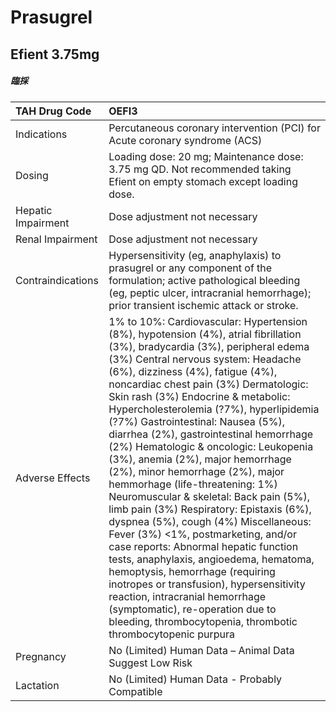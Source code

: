 # Prasugrel

## Efient 3.75mg

##### 臨採

| TAH Drug Code      | OEFI3                                                                                                                                                                                                                                                                                                                                                                                                                                                                                                                                                                                                                                                                                                                                                                                                                                                                                                                                                                                                                                       |
|:-------------------|:--------------------------------------------------------------------------------------------------------------------------------------------------------------------------------------------------------------------------------------------------------------------------------------------------------------------------------------------------------------------------------------------------------------------------------------------------------------------------------------------------------------------------------------------------------------------------------------------------------------------------------------------------------------------------------------------------------------------------------------------------------------------------------------------------------------------------------------------------------------------------------------------------------------------------------------------------------------------------------------------------------------------------------------------|
| Indications        | Percutaneous coronary intervention (PCI) for Acute coronary syndrome (ACS)                                                                                                                                                                                                                                                                                                                                                                                                                                                                                                                                                                                                                                                                                                                                                                                                                                                                                                                                                                  |
| Dosing             | Loading dose: 20 mg; Maintenance dose: 3.75 mg QD. Not recommended taking Efient on empty stomach except loading dose.                                                                                                                                                                                                                                                                                                                                                                                                                                                                                                                                                                                                                                                                                                                                                                                                                                                                                                                      |
| Hepatic Impairment | Dose adjustment not necessary                                                                                                                                                                                                                                                                                                                                                                                                                                                                                                                                                                                                                                                                                                                                                                                                                                                                                                                                                                                                               |
| Renal Impairment   | Dose adjustment not necessary                                                                                                                                                                                                                                                                                                                                                                                                                                                                                                                                                                                                                                                                                                                                                                                                                                                                                                                                                                                                               |
| Contraindications  | Hypersensitivity (eg, anaphylaxis) to prasugrel or any component of the formulation; active pathological bleeding (eg, peptic ulcer, intracranial hemorrhage); prior transient ischemic attack or stroke.                                                                                                                                                                                                                                                                                                                                                                                                                                                                                                                                                                                                                                                                                                                                                                                                                                   |
| Adverse Effects    | 1% to 10%: Cardiovascular: Hypertension (8%), hypotension (4%), atrial fibrillation (3%), bradycardia (3%), peripheral edema (3%) Central nervous system: Headache (6%), dizziness (4%), fatigue (4%), noncardiac chest pain (3%) Dermatologic: Skin rash (3%) Endocrine & metabolic: Hypercholesterolemia (?7%), hyperlipidemia (?7%) Gastrointestinal: Nausea (5%), diarrhea (2%), gastrointestinal hemorrhage (2%) Hematologic & oncologic: Leukopenia (3%), anemia (2%), major hemorrhage (2%), minor hemorrhage (2%), major hemmorhage (life-threatening: 1%) Neuromuscular & skeletal: Back pain (5%), limb pain (3%) Respiratory: Epistaxis (6%), dyspnea (5%), cough (4%) Miscellaneous: Fever (3%) <1%, postmarketing, and/or case reports: Abnormal hepatic function tests, anaphylaxis, angioedema, hematoma, hemoptysis, hemorrhage (requiring inotropes or transfusion), hypersensitivity reaction, intracranial hemorrhage (symptomatic), re-operation due to bleeding, thrombocytopenia, thrombotic thrombocytopenic purpura |
| Pregnancy          | No (Limited) Human Data – Animal Data Suggest Low Risk                                                                                                                                                                                                                                                                                                                                                                                                                                                                                                                                                                                                                                                                                                                                                                                                                                                                                                                                                                                      |
| Lactation          | No (Limited) Human Data - Probably Compatible                                                                                                                                                                                                                                                                                                                                                                                                                                                                                                                                                                                                                                                                                                                                                                                                                                                                                                                                                                                               |

